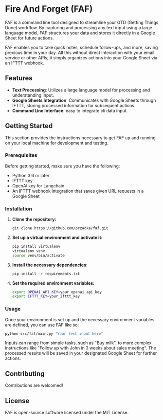 # Fire And Forget (FAF)

FAF is a command line tool designed to streamline your GTD (Getting Things Done) workflow. By capturing and processing any text input using a large language model, FAF structures your data and stores it directly in a Google Sheet for future actions. 

FAF enables you to take quick notes, schedule follow-ups, and more, saving precious time in your day. All this without direct interaction with your email service or other APIs; it simply organizes actions into your Google Sheet via an IFTTT webhook. 

## Features

- **Text Processing**: Utilizes a large language model for processing and understanding input.
- **Google Sheets Integration**: Communicates with Google Sheets through IFTTT, storing processed information for subsequent actions.
- **Command Line Interface**: easy to integrate cli data input.

## Getting Started

This section provides the instructions necessary to get FAF up and running on your local machine for development and testing.

### Prerequisites

Before getting started, make sure you have the following:

- Python 3.6 or later
- IFTTT key
- OpenAI key for Langchain
- An IFTTT webhook integration that saves given URL requests in a Google Sheet

### Installation

1. **Clone the repository:**

    ```bash
    git clone https://github.com/przadka/faf.git
    ```

2. **Set up a virtual environment and activate it:**

    ```bash
    pip install virtualenv
    virtualenv venv
    source venv/bin/activate
    ```

3. **Install the necessary dependencies:**

    ```bash
    pip install -r requirements.txt
    ```

4. **Set the required environment variables:**

    ```bash
    export OPENAI_API_KEY=your_openai_api_key
    export IFTTT_KEY=your_ifttt_key
    ```

### Usage

Once your environment is set up and the necessary environment variables are defined, you can use FAF like so:

```bash
python src/faf/main.py "Your text input here"
```

Inputs can range from simple tasks, such as "Buy milk", to more complex instructions like "Follow up with John in 3 weeks about sales meeting". The processed results will be saved in your designated Google Sheet for further actions.

## Contributing

Contributions are welcomed!

## License

FAF is open-source software licensed under the MIT License.